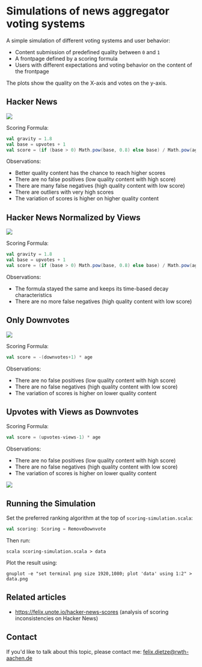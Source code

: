 # Simulations of news aggregator voting systems

A simple simulation of different voting systems and user behavior:

- Content submission of predefined quality between `0` and `1`
- A frontpage defined by a scoring formula
- Users with different expectations and voting behavior on the content of the frontpage

The plots show the quality on the X-axis and votes on the y-axis.

## Hacker News

![](correlation-data-hn.png)

Scoring Formula:
```scala
val gravity = 1.8
val base = upvotes + 1
val score = (if (base > 0) Math.pow(base, 0.8) else base) / Math.pow(age + 1, gravity)
```

Observations:
- Better quality content has the chance to reach higher scores
- There are no false positives (low quality content with high score)
- There are many false negatives (high quality content with low score)
- There are outliers with very high scores
- The variation of scores is higher on higher quality content

## Hacker News Normalized by Views

![](correlation-data-hn-normalized.png)

Scoring Formula:
```scala
val gravity = 1.8
val base = upvotes + 1
val score = (if (base > 0) Math.pow(base, 0.8) else base) / Math.pow(age + 1, gravity) / views
```

Observations:
- The formula stayed the same and keeps its time-based decay characteristics
- There are no more false negatives (high quality content with low score)

## Only Downvotes

![](correlation-data-onlydownvote.png)

Scoring Formula:
```scala
val score = -(downvotes+1) * age
```

Observations:
- There are no false positives (low quality content with high score)
- There are no false negatives (high quality content with low score)
- The variation of scores is higher on lower quality content

## Upvotes with Views as Downvotes

Scoring Formula:
```scala
val score = (upvotes-views-1) * age
```

Observations:
- There are no false positives (low quality content with high score)
- There are no false negatives (high quality content with low score)
- The variation of scores is higher on lower quality content

![](correlation-data-removedownvote.png)



## Running the Simulation
Set the preferred ranking algorithm at the top of `scoring-simulation.scala`:
```scala
val scoring: Scoring = RemoveDownvote
```

Then run:
```
scala scoring-simulation.scala > data
```

Plot the result using:
```
gnuplot -e "set terminal png size 1920,1080; plot 'data' using 1:2" > data.png
```


## Related articles
- https://felix.unote.io/hacker-news-scores (analysis of scoring inconsistencies on Hacker News)


## Contact
If you'd like to talk about this topic, please contact me: felix.dietze@rwth-aachen.de
